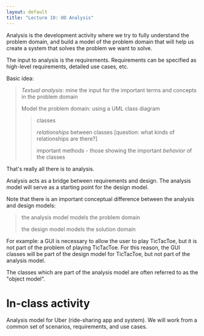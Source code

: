 ```yaml
---
layout: default
title: "Lecture 10: OO Analysis"
---
```


Analysis is the development activity where we try to fully understand the problem domain, and build a model of the problem domain that will help us create a system that solves the problem we want to solve.

The input to analysis is the requirements. Requirements can be specified as high-level requirements, detailed use cases, etc.

Basic idea:

> *Textual analysis*: mine the input for the important terms and concepts in the problem domain
>
> Model the problem domain: using a UML class diagram
>
> > classes
> >
> > *relationships* between classes [question: what kinds of relationships are there?]
> >
> > important methods - those showing the important *behavior* of the classes

That's really all there is to analysis.

Analysis acts as a bridge between requirements and design. The analysis model will serve as a starting point for the design model.

Note that there is an important conceptual difference between the analysis and design models:

> the analysis model models the problem domain
>
> the design model models the solution domain

For example: a GUI is necessary to allow the user to play TicTacToe, but it is not part of the problem of playing TicTacToe. For this reason, the GUI classes will be part of the design model for TicTacToe, but not part of the analysis model.

The classes which are part of the analysis model are often referred to as the "object model".

In-class activity
=================

Analysis model for Uber (ride-sharing app and system).  We will work from a common set of scenarios, requirements, and use cases.

